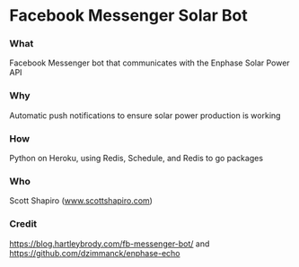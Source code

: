 # Facebook Messenger Solar Bot

### What
Facebook Messenger bot that communicates with the Enphase Solar Power API
 
### Why
Automatic push notifications to ensure solar power production is working 

### How
Python on Heroku, using Redis, Schedule, and Redis to go packages

### Who
Scott Shapiro (www.scottshapiro.com) 

### Credit
https://blog.hartleybrody.com/fb-messenger-bot/ and https://github.com/dzimmanck/enphase-echo
